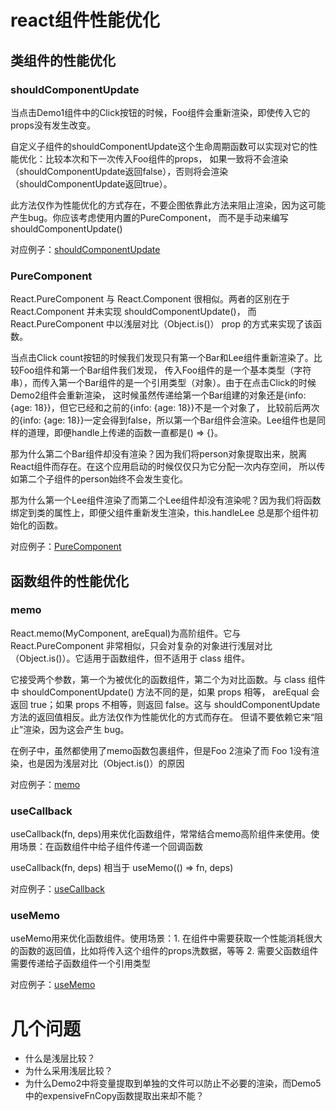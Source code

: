 # react组件性能优化
## 类组件的性能优化
### shouldComponentUpdate
当点击Demo1组件中的Click按钮的时候，Foo组件会重新渲染，即使传入它的props没有发生改变。

自定义子组件的shouldComponentUpdate这个生命周期函数可以实现对它的性能优化：比较本次和下一次传入Foo组件的props，
如果一致将不会渲染（shouldComponentUpdate返回false），否则将会渲染（shouldComponentUpdate返回true）。

此方法仅作为性能优化的方式存在，不要企图依靠此方法来阻止渲染，因为这可能产生bug。你应该考虑使用内置的PureComponent，
而不是手动来编写shouldComponentUpdate()

对应例子：[shouldComponentUpdate](./src/pages/WPO/Lv01_shouldComponentUpdate.js)

### PureComponent
React.PureComponent 与 React.Component 很相似。两者的区别在于 React.Component 并未实现 shouldComponentUpdate()，
而 React.PureComponent 中以浅层对比（Object.is()） prop 的方式来实现了该函数。

当点击Click count按钮的时候我们发现只有第一个Bar和Lee组件重新渲染了。比较Foo组件和第一个Bar组件我们发现，
传入Foo组件的是一个基本类型（字符串），而传入第一个Bar组件的是一个引用类型（对象）。由于在点击Click的时候Demo2组件会重新渲染，
这时候虽然传递给第一个Bar组建的对象还是{info: {age: 18}}，但它已经和之前的{info: {age: 18}}不是一个对象了，
比较前后两次的{info: {age: 18}}一定会得到false，所以第一个Bar组件会渲染。Lee组件也是同样的道理，即便handle上传递的函数一直都是() => {}。

那为什么第二个Bar组件却没有渲染？因为我们将person对象提取出来，脱离React组件而存在。在这个应用启动的时候仅仅只为它分配一次内存空间，
所以传如第二个子组件的person始终不会发生变化。

那为什么第一个Lee组件渲染了而第二个Lee组件却没有渲染呢？因为我们将函数绑定到类的属性上，即便父组件重新发生渲染，this.handleLee 总是那个组件初始化的函数。

对应例子：[PureComponent](./src/pages/WPO/Lv02_PureComponent.js)

## 函数组件的性能优化
### memo
React.memo(MyComponent, areEqual)为高阶组件。它与 React.PureComponent 非常相似，只会对复杂的对象进行浅层对比（Object.is()）。它适用于函数组件，但不适用于 class 组件。

它接受两个参数，第一个为被优化的函数组件，第二个为对比函数。与 class 组件中 shouldComponentUpdate() 方法不同的是，如果 props 相等，
areEqual 会返回 true；如果 props 不相等，则返回 false。这与 shouldComponentUpdate 方法的返回值相反。此方法仅作为性能优化的方式而存在。
但请不要依赖它来“阻止”渲染，因为这会产生 bug。

在例子中，虽然都使用了memo函数包裹组件，但是Foo 2渲染了而 Foo 1没有渲染，也是因为浅层对比（Object.is()）的原因

对应例子：[memo](./src/pages/WPO/Lv03_memo.js)

### useCallback
useCallback(fn, deps)用来优化函数组件，常常结合memo高阶组件来使用。使用场景：在函数组件中给子组件传递一个回调函数

useCallback(fn, deps) 相当于 useMemo(() => fn, deps)

对应例子：[useCallback](./src/pages/WPO/Lv04_useCallback.js)

### useMemo
useMemo用来优化函数组件。使用场景：1. 在组件中需要获取一个性能消耗很大的函数的返回值，比如将传入这个组件的props洗数据，等等
2. 需要父函数组件需要传递给子函数组件一个引用类型

对应例子：[useMemo](./src/pages/WPO/Lv05_useMemo.js)

# 几个问题
- 什么是浅层比较？
- 为什么采用浅层比较？
- 为什么Demo2中将变量提取到单独的文件可以防止不必要的渲染，而Demo5中的expensiveFnCopy函数提取出来却不能？
